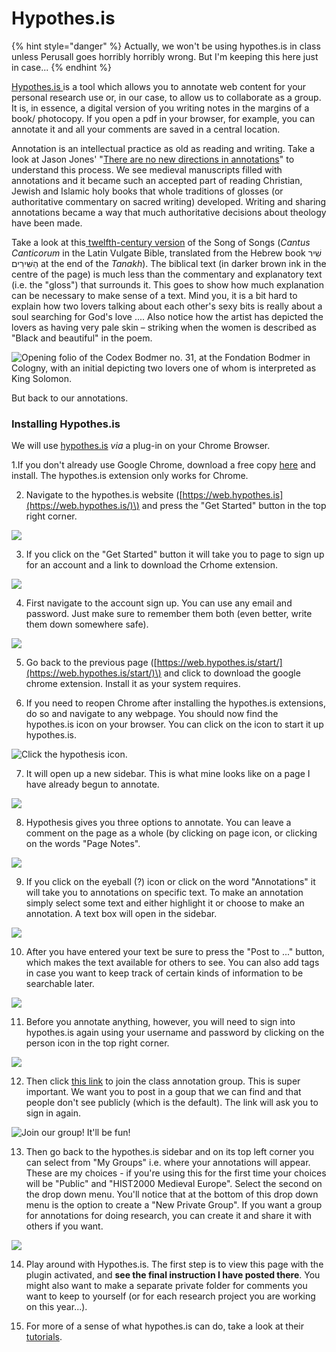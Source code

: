 # Hypothes.is

{% hint style="danger" %}
Actually, we won't be using hypothes.is in class unless Perusall goes horribly horribly wrong. But I'm keeping this here just in case...
{% endhint %}

[Hypothes.is ](https://hypothes.is)is a tool which allows you to annotate web content for your personal research use or, in our case, to allow us to collaborate as a group. It is, in essence, a digital version of you writing notes in the margins of a book/ photocopy. If you open a pdf in your browser, for example, you can annotate it and all your comments are saved in a central location. 

Annotation is an intellectual practice as old as reading and writing. Take a look at Jason Jones' "[There are no new directions in annotations](https://epress.trincoll.edu/webwriting/chapter/jones/)" to understand this process. We see medieval manuscripts filled with annotations and it became such an accepted part of reading Christian, Jewish and Islamic holy books that whole traditions of glosses \(or authoritative commentary on sacred writing\) developed. Writing and sharing annotations became a way that much authoritative decisions about theology have been made. 

Take a look at this[ twelfth-century version](https://www.e-codices.unifr.ch/en/fmb/cb-0031/2r) of the Song of Songs \(_Cantus Canticorum_ in the Latin Vulgate Bible, translated from the Hebrew book שִׁיר הַשִּׁירִים at the end of the _Tanakh_\). The biblical text \(in darker brown ink in the centre of the page\) is much less than the commentary and explanatory text \(i.e. the "gloss"\) that surrounds it. This goes to show how much explanation can be necessary to make sense of a text. Mind you, it is a bit hard to explain how two lovers talking about each other's sexy bits is really about a soul searching for God's love .... Also notice how the artist has depicted the lovers as having very pale skin – striking when the women is described as "Black and beautiful" in the poem.

![Opening folio of the Codex Bodmer no. 31, at the Fondation Bodmer in Cologny, with an initial depicting two lovers one of whom is interpreted as King Solomon.](../.gitbook/assets/e-codices_fmb-cb-0031_002r_small.jpg)

But back to our annotations.

### Installing Hypothes.is

We will use [hypothes.is](hypothes.is.md) _via_ a plug-in on your Chrome Browser.

1.If you don't already use Google Chrome, download a free copy [here](https://www.google.ca/chrome/) and install. The hypothes.is extension only works for Chrome. 

2. Navigate to the hypothes.is website \([https://web.hypothes.is](https://web.hypothes.is/)\) and press the "Get Started" button in the top right corner. 

![](../.gitbook/assets/screen-shot-2020-06-16-at-2.03.38-pm.png)

3. If you click on the "Get Started" button it will take you to page to sign up for an account and a link to download the Crhome extension. 

![](../.gitbook/assets/screen-shot-2020-06-16-at-2.01.06-pm.png)

4. First navigate to the account sign up. You can use any email and password. Just make sure to remember them both \(even better, write them down somewhere safe\). 

![](../.gitbook/assets/screen-shot-2020-06-16-at-2.01.28-pm.png)

5. Go back to the previous page \([https://web.hypothes.is/start/](https://web.hypothes.is/start/)\) and click to download the google chrome extension. Install it as your system requires. 

6. If you need to reopen Chrome after installing the hypothes.is extensions, do so and navigate to any webpage. You should now find the hypothes.is icon on your browser. You can click on the icon to start it up hypothes.is. 

![Click the hypothesis icon.](../.gitbook/assets/screen-shot-2020-06-17-at-9.16.27-am.png)

7. It will open up a new sidebar. This is what mine looks like on a page I have already begun to annotate. 

![](../.gitbook/assets/screen-shot-2020-06-17-at-9.28.08-am%20%281%29.png)

8. Hypothesis gives you three options to annotate. You can leave a comment on the page as a whole \(by clicking on page icon, or clicking on the words "Page Notes". 

![](../.gitbook/assets/screen-shot-2020-06-17-at-9.56.05-am.png)

9. If you click on the eyeball \(?\) icon or click on the word "Annotations" it will take you to annotations on specific text. To make an annotation simply select some text and either highlight it or choose to make an annotation. A text box will open in the sidebar. 

![](../.gitbook/assets/screen-shot-2020-06-17-at-9.28.50-am.png)

10. After you have entered your text be sure to press the "Post to ..." button, which makes the text available for others to see. You can also add tags in case you want to keep track of certain kinds of information to be searchable later. 

![](../.gitbook/assets/screen-shot-2020-06-17-at-10.01.43-am.png)

11. Before you annotate anything, however, you will need to sign into hypothes.is again using your username and password by clicking on the person icon in the top right corner. 

![](../.gitbook/assets/screen-shot-2020-06-17-at-9.36.21-am.png)

12. Then click [this link](https://hypothes.is/groups/N1oaroPY/hist2000-medieval-europe) to join the class annotation group. This is super important. We want you to post in a goup that we can find and that people don't see publicly \(which is the default\). The link will ask you to sign in again. 

![Join our group! It&apos;ll be fun!](../.gitbook/assets/screen-shot-2020-06-17-at-9.44.24-am.png)

13. Then go back to the hypothes.is sidebar and on its top left corner you can select from "My Groups" i.e. where your annotations will appear. These are my choices - if you're using this for the first time your choices will be "Public" and "HIST2000 Medieval Europe". Select the second on the drop down menu. You'll notice that at the bottom of this drop down menu is the option to create a "New Private Group". If you want a group for annotations for doing research, you can create it and share it with others if you want. 

![](../.gitbook/assets/screen-shot-2020-06-17-at-9.36.44-am.png)

14. Play around with Hypothes.is. The first step is to view this page with the plugin activated, and **see the final instruction I have posted there**. You might also want to make a separate private folder for comments you want to keep to yourself \(or for each research project you are working on this year...\). 

15. For more of a sense of what hypothes.is can do, take a look at their [tutorials](https://web.hypothes.is/help-categories/tutorials/).



